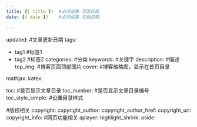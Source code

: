 ```yaml
---
title: {{ title }}  #必须设置 页面标题
date: {{ date }}    #必须设置 文档日期

---
```


updated:            #文章更新日期
tags:
  - tag1            #标签1
  - tag2            #标签2
categories:         #分类
keywords:           #关键字
description:        #描述
top_img:            #博客页面顶部图片
cover:              #博客缩略图，显示在首页目录

mathjax:
katex:

toc: #是否显示文章目录
toc_number: #是否显示文章目录编号
toc_style_simple: #设置目录样式

#版权相关
copyright:
copyright_author:
copyright_author_href:
copyright_url:
copyright_info:
#网页功能相关
aplayer:
highlight_shrink:
aside:


